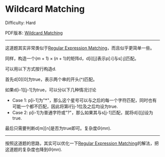 # Wildcard Matching

Difficulty: Hard

PDF版本: [Wildcard Matching](../pdf/44.pdf)

---

这道题其实非常类似于[Regular Expression Matching](10.md)，而且似乎更简单一些。

同样，构造一个$(m+1)\times (n+1)$的矩阵d，d\[i][j]表示p[:i]与s[:j]匹配。

可以用以下方式按行构造d. 

首先d\[0][0]为true，表示两个串的开头(^)匹配。

如果d\[i-1][j-1]为true，可以分以下几种情况讨论

- Case 1: p[i-1]为"\*"，那么这个星号可以与之后的每一个字符匹配，同时也有可能一个都不匹配，因此将第i行j-1位及之后均设为true.
- Case 2: p[i-1]为普通字符或"?"，那么如果其与s[j-1]匹配，就将d\[i][j]设为true.

最后只需要判断d\[m][n]是否为true即可。复杂度$\Theta(mn)$.

---

按照这道题的思路，其实可以优化一下[Regular Expression Matching](10.md)的解法，把这道题的复杂度也降到$\Theta(mn)$.